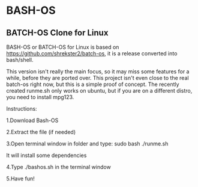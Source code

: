 # BASH-OS
## BATCH-OS Clone for Linux
BASH-OS or BATCH-OS for Linux
is based on https://github.com/shrekster2/batch-os, it is a release converted into bash/shell. 

This version isn't really the main focus, so it may miss some features for a while, before they are ported over.
This project isn't even close to the real batch-os right now, but this is a simple proof of concept.
The recently created runme.sh only works on ubuntu, but if you are on a different distro, you need to install mpg123.

Instructions:

1.Download Bash-OS

2.Extract the file (if needed)

3.Open terminal window in folder and type: sudo bash ./runme.sh

It will install some dependencies

4.Type ./bashos.sh in the terminal window

5.Have fun!
